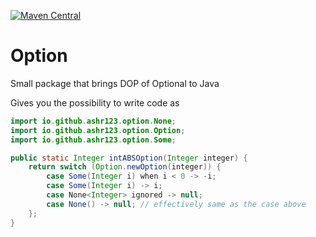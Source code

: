 [![Maven Central](https://img.shields.io/maven-central/v/io.github.ashr123/option.svg?label=Maven%20Central)](https://search.maven.org/search?q=g:%22io.github.ashr123%22%20AND%20a:%22option%22)
# Option
Small package that brings DOP of Optional to Java

Gives you the possibility to write code as

```java
import io.github.ashr123.option.None;
import io.github.ashr123.option.Option;
import io.github.ashr123.option.Some;

public static Integer intABSOption(Integer integer) {
	return switch (Option.newOption(integer)) {
		case Some(Integer i) when i < 0 -> -i;
		case Some(Integer i) -> i;
		case None<Integer> ignored -> null;
		case None() -> null; // effectively same as the case above
	};
}
```
